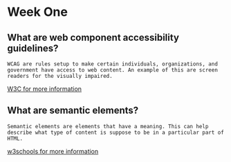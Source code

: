 # Week One

## What are web component accessibility guidelines?
    WCAG are rules setup to make certain individuals, organizations, and government have access to web content. An example of this are screen readers for the visually impaired.
[W3C for more information](https://www.w3.org/WAI/standards-guidelines/wcag/)

## What are semantic elements?

    Semantic elements are elements that have a meaning. This can help describe what type of content is suppose to be in a particular part of HTML.
[w3schools for more information](https://www.w3schools.com/html/html5_semantic_elements.asp)